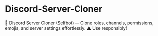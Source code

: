 # Discord-Server-Cloner
🚀 Discord Server Cloner (Selfbot) — Clone roles, channels, permissions, emojis, and server settings effortlessly. ⚠️ Use responsibly!
